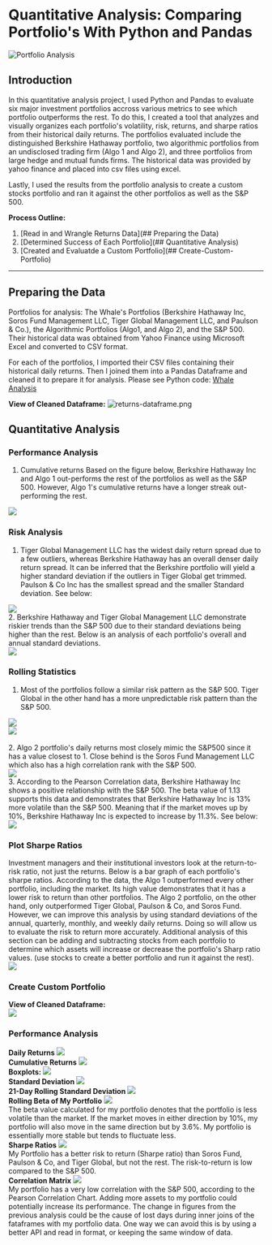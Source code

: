 # Quantitative Analysis: Comparing Portfolio's With Python and Pandas

![Portfolio Analysis](Images/Cover.jpg)

## Introduction

In this quantitative analysis project, I used Python and Pandas to evaluate six major investment portfolios accross various metrics to see which portfolio outperforms the rest. To do this, I created a tool that analyzes and visually organizes each portfolio's volatility, risk, returns, and sharpe ratios from their historical daily returns. The portfolios evaluated include the distinguished Berkshire Hathaway portfolio, two algorithmic portfolios from an undisclosed trading firm (Algo 1 and Algo 2), and three portfolios from large hedge and mutual funds firms. The historical data was provided by yahoo finance and placed into csv files using excel.

Lastly, I used the results from the portfolio analysis to create a custom stocks portfolio and ran it against the other portfolios as well as the S&P 500. 

**Process Outline:**
1. [Read in and Wrangle Returns Data](## Preparing the Data)
2. [Determined Success of Each Portfolio](## Quantitative Analysis)
3. [Created and Evaluatde a Custom Portfolio](## Create-Custom-Portfolio)

---


## Preparing the Data
Portfolios for analysis: The Whale's Portfolios (Berkshire Hathaway Inc, Soros Fund Management LLC, Tiger Global Management LLC, and Paulson & Co.), the Algorithmic Portfolios (Algo1, and Algo 2), and the S&P 500. Their historical data was obtained from Yahoo Finance using Microsoft Excel and converted to CSV format.

For each of the portfolios, I imported their CSV files containing their historical daily returns. Then I joined them into a Pandas Dataframe and cleaned it to prepare it for analysis. Please see Python code: [Whale Analysis](whale_analysis.ipynb)

**View of Cleaned Dataframe:**
  ![returns-dataframe.png](Images/returns-dataframe.png)

## Quantitative Analysis

### Performance Analysis

1. Cumulative returns
Based on the figure below, Berkshire Hathaway Inc and Algo 1 out-performs the rest of the portfolios as well as the S&P 500. However, Algo 1's cumulative returns have a longer streak out-performing the rest.

  ![](Images/daily_returns-wo.png)

### Risk Analysis

1. Tiger Global Management LLC has the widest daily return spread due to a few outliers, whereas Berkshire Hathaway has an overall denser daily return spread. It can be inferred that the Berkshire portfolio will yield a higher standard deviation if the outliers in Tiger Global get trimmed. Paulson & Co Inc has the smallest spread and the smaller Standard deviation. See below:

  ![](Images/cumulative_returns-wo.png)
  <br/>
2. Berkshire Hathaway and Tiger Global Management LLC demonstrate riskier trends than the S&P 500 due to their standard deviations being higher than the rest. Below is an analysis of each portfolio's overall and annual standard deviations.
<br/>
  ![](Images/standard_dev-wo.png)
<br/>
### Rolling Statistics

1. Most of the portfolios follow a similar risk pattern as the S&P 500. Tiger Global in the other hand has a more unpredictable risk pattern than the S&P 500.

  ![](Images/standard_deviation-wo.png)
<br/>
  ![](Images/exp_weighted_avg-wo.png)  
<br/> 
2. Algo 2 portfolio's daily returns most closely mimic the S&P500 since it has a value closest to 1. Close behind is the Soros Fund Management LLC which also has a high correlation rank with the S&P 500.
<br/>
  ![](Images/correlation-wo.png)
<br/>
3. According to the Pearson Correlation data, Berkshire Hathaway Inc shows a positive relationship with the S&P 500. The beta value of 1.13 supports this data and demonstrates that Berkshire Hathaway Inc is 13% more volatile than the S&P 500. Meaning that if the market moves up by 10%, Berkshire Hathaway Inc is expected to increase by 11.3%. See below:
<br/>
  ![](Images/berkshire_beta.png)
  <br/>

### Plot Sharpe Ratios

Investment managers and their institutional investors look at the return-to-risk ratio, not just the returns. Below is a bar graph of each portfolio's sharpe ratios. According to the data, the Algo 1 outperformed every other portfolio, including the market. Its high value demonstrates that it has a lower risk to return than other portfolios. The Algo 2 portfolio, on the other hand, only outperformed Tiger Global, Paulson & Co, and Soros Fund. However, we can improve this analysis by using standard deviations of the annual, quarterly, monthly, and weekly daily returns. Doing so will allow us to evaluate the risk to return more accurately.
Additional analysis of this section can be adding and subtracting stocks from each portfolio to determine which assets will increase or decrease the portfolio's Sharp ratio values. (use stocks to create a better portfolio and run it against the rest).
<br/>
  ![](Images/sharp_ratios-wo.png)

### Create Custom Portfolio

**View of Cleaned Dataframe:**
<br/>
  ![](Images/returns-dataframe-mp.png)
  
### Performance Analysis
**Daily Returns**
  ![](Images/daily_returns.png)
<br/>
**Cumulative Returns**
  ![](Images/cumulative_returns.png)
<br/>
**Boxplots:**
  ![](Images/boxplot_returns.png)
<br/>
**Standard Deviation**
  ![](Images/standard_dev.png)
<br/>
**21-Day Rolling Standard Deviation**
  ![](Images/standard_deviation.png)
<br/>
**Rolling Beta of My Portfolio**
  ![](Images/myportfolio_beta.png)
<br/>
The beta value calculated for my portfolio denotes that the portfolio is less volatile than the market. If the market moves in either direction by 10%, my portfolio will also move in the same direction but by 3.6%. My portfolio is essentially more stable but tends to fluctuate less.
<br/>
**Sharpe Ratios**
  ![](Images/sharpe_ratios.png)
<br/>
My Portfolio has a better risk to return (Sharpe ratio) than Soros Fund, Paulson & Co, and Tiger Global, but not the rest. The risk-to-return is low compared to the S&P 500.
<br/>
**Correlation Matrix**
  ![](Images/correlation.png)
<br/>
My portfolio has a very low correlation with the S&P 500, according to the Pearson Correlation Chart. Adding more assets to my portfolio could potentially increase its performance.
The change in figures from the previous analysis could be the cause of lost days during inner joins of the fataframes with my portfolio data. One way we can avoid this is by using a better API and read in format, or keeping the same window of data.
